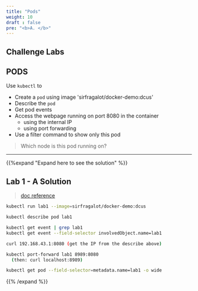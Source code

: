 ```yaml
---
title: "Pods"
weight: 10
draft : false
pre: "<b>A. </b>"
---
```


Challenge Labs
---

## PODS

Use `kubectl` to

- Create a `pod` using image 'sirfragalot/docker-demo:dcus'
- Describe the `pod`
- Get pod events
- Access the webpage running on port 8080 in the container
  - using the internal IP
  - using port forwarding
- Use a filter command to show only this pod

> Which node is this pod running on?

---
{{%expand "Expand here to see the solution" %}}

## Lab 1 - A Solution

> [doc reference](https://kubernetes.io/docs/home/)

```bash
kubectl run lab1 --image=sirfragalot/docker-demo:dcus

kubectl describe pod lab1

kubectl get event | grep lab1
kubectl get event --field-selector involvedObject.name=lab1

curl 192.168.43.1:8080 (get the IP from the describe above)

kubectl port-forward lab1 8989:8080
  (then: curl localhost:8989)

kubectl get pod --field-selector=metadata.name=lab1 -o wide
```
{{% /expand %}}
